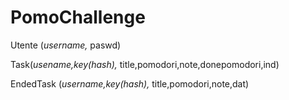 # PomoChallenge

Utente (_username,_ paswd)

Task(_usename,key(hash),_ title,pomodori,note,donepomodori,ind)

EndedTask (_username,key(hash),_ title,pomodori,note,dat)
